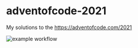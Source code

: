 # adventofcode-2021
My solutions to the https://adventofcode.com/2021

![example workflow](https://github.com/uzilan/adventofcode-2021/actions/workflows/main.yml/badge.svg)
